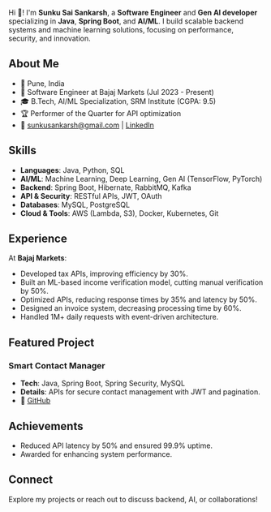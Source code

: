 
<!--
**Sankarsh-Sunku/Sankarsh-Sunku** is a ✨ _special_ ✨ repository because its `README.md` (this file) appears on your GitHub profile.

Here are some ideas to get you started:

- 🔭 I’m currently working on ...
- 🌱 I’m currently learning ...
- 👯 I’m looking to collaborate on ...
- 🤔 I’m looking for help with ...
- 💬 Ask me about ...
- 📫 How to reach me: ...
- 😄 Pronouns: ...
- ⚡ Fun fact: ...
-->

Hi 👋! I'm **Sunku Sai Sankarsh**, a **Software Engineer** and **Gen AI developer** specializing in **Java**, **Spring Boot**, and **AI/ML**. I build scalable backend systems and machine learning solutions, focusing on performance, security, and innovation.

## About Me
- 📍 Pune, India
- 💼 Software Engineer at Bajaj Markets (Jul 2023 - Present)
- 🎓 B.Tech, AI/ML Specialization, SRM Institute (CGPA: 9.5)
- 🏆 Performer of the Quarter for API optimization
- 📧 [sunkusankarsh@gmail.com](mailto:sunkusankarsh@gmail.com) | [LinkedIn](https://www.linkedin.com/in/sunkusankarsh)

## Skills
- **Languages**: Java, Python, SQL
- **AI/ML**: Machine Learning, Deep Learning, Gen AI (TensorFlow, PyTorch)
- **Backend**: Spring Boot, Hibernate, RabbitMQ, Kafka
- **API & Security**: RESTful APIs, JWT, OAuth
- **Databases**: MySQL, PostgreSQL
- **Cloud & Tools**: AWS (Lambda, S3), Docker, Kubernetes, Git

## Experience
At **Bajaj Markets**:
- Developed tax APIs, improving efficiency by 30%.
- Built an ML-based income verification model, cutting manual verification by 50%.
- Optimized APIs, reducing response times by 35% and latency by 50%.
- Designed an invoice system, decreasing processing time by 60%.
- Handled 1M+ daily requests with event-driven architecture.
<!--
As an intern:
- Built backend solutions, improving API response times by 25%.
- Created a PAN verification module, increasing accuracy by 40%.-->

## Featured Project
### Smart Contact Manager
- **Tech**: Java, Spring Boot, Spring Security, MySQL
- **Details**: APIs for secure contact management with JWT and pagination.
- 📂 [GitHub](https://github.com/sunkusankarsh/smart-contact-manager)

## Achievements
- Reduced API latency by 50% and ensured 99.9% uptime.
- Awarded for enhancing system performance.

## Connect
Explore my projects or reach out to discuss backend, AI, or collaborations!

